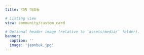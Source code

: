 ```yaml
---
title: 각종 대회들

# Listing view
view: community/custom_card

# Optional header image (relative to `assets/media/` folder).
banner:
  caption: ''
  image: 'jeonbuk.jpg'
---
```

